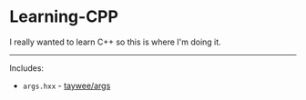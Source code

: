 # Learning-CPP

I really wanted to learn C++ so this is where I'm doing it.

---

Includes:

- `args.hxx` - [taywee/args](https://github.com/taywee/args)
